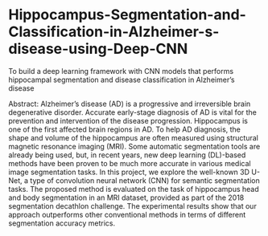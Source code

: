 # Hippocampus-Segmentation-and-Classification-in-Alzheimer-s-disease-using-Deep-CNN
To build a deep learning framework with CNN models that performs hippocampal segmentation and disease classification in Alzheimer’s disease


Abstract: Alzheimer’s disease (AD) is a progressive and irreversible brain degenerative disorder. Accurate early-stage diagnosis of AD is vital for the prevention and intervention of the disease progression.  Hippocampus is one of the first affected brain regions in AD. To help AD diagnosis, the shape and volume of the hippocampus are often measured using structural magnetic resonance imaging (MRI). Some automatic segmentation tools are already being used, but, in recent years, new deep learning (DL)-based methods have been proven to be much more accurate in various medical image segmentation tasks. In this project, we explore the well-known 3D U-Net, a type of convolution neural network (CNN) for semantic segmentation tasks. The proposed method is evaluated on the task of hippocampus head and body segmentation in an MRI dataset, provided as part of the 2018 segmentation decathlon challenge. The experimental results show that our approach outperforms other conventional methods in terms of different segmentation accuracy metrics.

